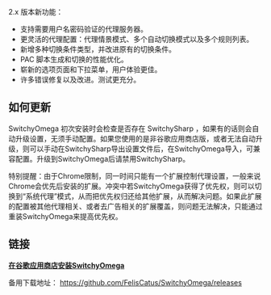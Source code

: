2.x 版本新功能：
* 支持需要用户名密码验证的代理服务器。
* 更灵活的代理配置：代理情景模式、多个自动切换模式以及多个规则列表。
* 新增多种切换条件类型，并改进原有的切换条件。
* PAC 脚本生成和切换的性能优化。
* 崭新的选项页面和下拉菜单，用户体验更佳。
* 许多错误修复以及改进。测试更充分。

## 如何更新
SwitchyOmega 初次安装时会检查是否存在 SwitchySharp ，如果有的话则会自动升级设置，无须手动配置。如果您使用的是非谷歌应用商店版，或者无法自动升级，则可以手动在SwitchySharp导出设置文件后，在SwitchyOmega导入，可兼容配置。升级到SwitchyOmega后请禁用SwitchySharp。

特别提醒：由于Chrome限制，同一时间只能有一个扩展控制代理设置，一般来说Chrome会优先后安装的扩展。冲突中若SwitchyOmega获得了优先权，则可以切换到“系统代理”模式，从而把优先权归还给其他扩展，从而解决问题。如果此扩展的配置被其他代理相关、或者去广告相关的扩展覆盖，则问题无法解决，只能通过重装SwitchyOmega来提高优先权。

## 链接

**[在谷歌应用商店安装SwitchyOmega](https://chrome.google.com/webstore/detail/proxy-switchyomega/padekgcemlokbadohgkifijomclgjgif)**

备用下载地址： https://github.com/FelisCatus/SwitchyOmega/releases